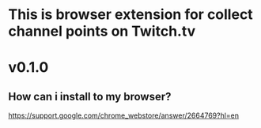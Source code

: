 # This is browser extension for collect channel points on Twitch.tv
# v0.1.0
## How can i install to my browser?

https://support.google.com/chrome_webstore/answer/2664769?hl=en
